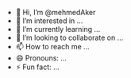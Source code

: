 - 👋 Hi, I’m @mehmedAker
- 👀 I’m interested in ...
- 🌱 I’m currently learning ...
- 💞️ I’m looking to collaborate on ...
- 📫 How to reach me ...
- 😄 Pronouns: ...
- ⚡ Fun fact: ...

<!---
mehmedAker/mehmedAker is a ✨ special ✨ repository because its `README.md` (this file) appears on your GitHub profile.
You can click the Preview link to take a look at your changes.
--->
